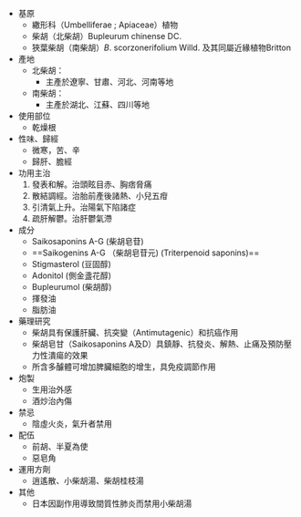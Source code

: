 - 基原
	- 繖形科（Umbelliferae ; Apiaceae）植物 
	- 柴胡（北柴胡）Bupleurum chinense DC. 
	- 狹葉柴胡（南柴胡）*B*. scorzonerifolium Willd. 及其同屬近緣植物Britton
- 產地
	- 北柴胡：
		- 主產於遼寧、甘肅、河北、河南等地 
	- 南柴胡：
		- 主產於湖北、江蘇、四川等地
- 使用部位
	- 乾燥根
- 性味、歸經
	- 微寒，苦、辛
	- 歸肝、膽經
- 功用主治
	1. 發表和解。治頭眩目赤、胸痞脅痛
	2. 散結調經。治胎前產後諸熱、小兒五疳
	3. 引清氣上升。治陽氣下陷諸症
	4. 疏肝解鬱。治肝鬱氣滯
- 成分
	- Saikosaponins A-G (柴胡皂苷)
	- ==Saikogenins A-G （柴胡皂苷元) (Triterpenoid saponins)==
	- Stigmasterol (豆固醇)
	- Adonitol (側金盞花醇)
	- Bupleurumol (柴胡醇)
	- 揮發油
	- 脂肪油
- 藥理研究
	- 柴胡具有保護肝臟、抗突變（Antimutagenic）和抗癌作用
	- 柴胡皂甘（Saikosaponins A及D）具鎮靜、抗發炎、解熱、止痛及預防壓力性潰瘍的效果
	- 所含多醵體可增加脾臟細胞的增生，具免疫調節作用
- 炮製
	- 生用治外感
	- 酒炒治內傷
- 禁忌
	- 陰虛火炎，氣升者禁用
- 配伍
	- 前胡、半夏為使
	- 惡皂角
- 運用方劑
	- 逍遙散、小柴胡湯、柴胡桂枝湯
- 其他
	- 日本因副作用導致間質性肺炎而禁用小柴胡湯
